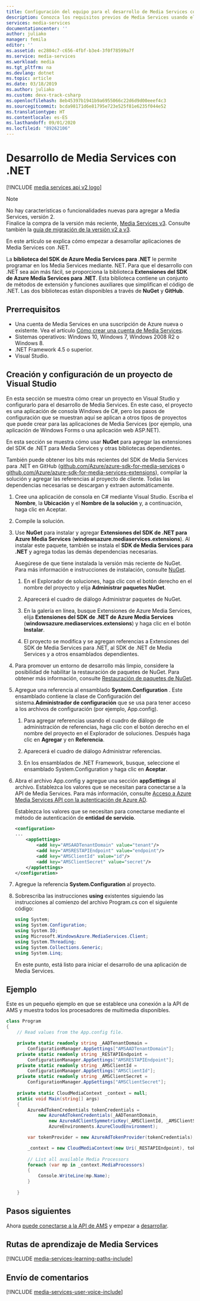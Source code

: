 ```yaml
---
title: Configuración del equipo para el desarrollo de Media Services con .NET
description: Conozca los requisitos previos de Media Services usando el SDK de Media Services para .NET. Aprenda también a crear una aplicación de Visual Studio.
services: media-services
documentationcenter: ''
author: juliako
manager: femila
editor: ''
ms.assetid: ec2804c7-c656-4fbf-b3e4-3f0f78599a7f
ms.service: media-services
ms.workload: media
ms.tgt_pltfrm: na
ms.devlang: dotnet
ms.topic: article
ms.date: 03/18/2019
ms.author: juliako
ms.custom: devx-track-csharp
ms.openlocfilehash: 8eb45397b1941b9a6955066c22d6d9d00eeef4c3
ms.sourcegitcommit: bcda98171d6e81795e723e525f81e6235f044e52
ms.translationtype: HT
ms.contentlocale: es-ES
ms.lasthandoff: 09/01/2020
ms.locfileid: "89262106"
---
```

# <a name="media-services-development-with-net"></a>Desarrollo de Media Services con .NET

[!INCLUDE [media services api v2 logo](./includes/v2-hr.md)]

> [!NOTE]
> No hay características o funcionalidades nuevas para agregar a Media Services, versión 2. <br/>Finalice la compra de la versión más reciente, [Media Services v3](../latest/index.yml). Consulte también la [guía de migración de la versión v2 a v3](../latest/migrate-from-v2-to-v3.md).

En este artículo se explica cómo empezar a desarrollar aplicaciones de Media Services con .NET.

La **biblioteca del SDK de Azure Media Services para .NET** le permite programar en los Media Services mediante. NET. Para que el desarrollo con .NET sea aún más fácil, se proporciona la biblioteca **Extensiones del SDK de Azure Media Services para .NET**. Esta biblioteca contiene un conjunto de métodos de extensión y funciones auxiliares que simplifican el código de .NET. Las dos bibliotecas están disponibles a través de **NuGet** y **GitHub**.

## <a name="prerequisites"></a>Prerrequisitos
* Una cuenta de Media Services en una suscripción de Azure nueva o existente. Vea el artículo [Cómo crear una cuenta de Media Services](media-services-portal-create-account.md).
* Sistemas operativos: Windows 10, Windows 7, Windows 2008 R2 o Windows 8.
* .NET Framework 4.5 o superior.
* Visual Studio.

## <a name="create-and-configure-a-visual-studio-project"></a>Creación y configuración de un proyecto de Visual Studio
En esta sección se muestra cómo crear un proyecto en Visual Studio y configurarlo para el desarrollo de Media Services.  En este caso, el proyecto es una aplicación de consola Windows de C#, pero los pasos de configuración que se muestran aquí se aplican a otros tipos de proyectos que puede crear para las aplicaciones de Media Services (por ejemplo, una aplicación de Windows Forms o una aplicación web ASP.NET).

En esta sección se muestra cómo usar **NuGet** para agregar las extensiones del SDK de .NET para Media Services y otras bibliotecas dependientes.

También puede obtener los bits más recientes del SDK de Media Services para .NET en GitHub ([github.com/Azure/azure-sdk-for-media-services](https://github.com/Azure/azure-sdk-for-media-services) o [github.com/Azure/azure-sdk-for-media-services-extensions](https://github.com/Azure/azure-sdk-for-media-services-extensions)), compilar la solución y agregar las referencias al proyecto de cliente. Todas las dependencias necesarias se descargan y extraen automáticamente.

1. Cree una aplicación de consola en C# mediante Visual Studio. Escriba el **Nombre**, la **Ubicación** y el **Nombre de la solución** y, a continuación, haga clic en Aceptar.
2. Compile la solución.
3. Use **NuGet** para instalar y agregar **Extensiones del SDK de .NET para Azure Media Services** (**windowsazure.mediaservices.extensions**). Al instalar este paquete, también se instala el **SDK de Media Services para .NET** y agrega todas las demás dependencias necesarias.
   
    Asegúrese de que tiene instalada la versión más reciente de NuGet. Para más información e instrucciones de instalación, consulte [NuGet](https://nuget.codeplex.com/).

    1. En el Explorador de soluciones, haga clic con el botón derecho en el nombre del proyecto y elija **Administrar paquetes NuGet**.

    2. Aparecerá el cuadro de diálogo Administrar paquetes de NuGet.

    3. En la galería en línea, busque Extensiones de Azure Media Services, elija **Extensiones del SDK de .NET de Azure Media Services** (**windowsazure.mediaservices.extensions**) y haga clic en el botón **Instalar**.
   
    4. El proyecto se modifica y se agregan referencias a Extensiones del SDK de Media Services para .NET, al SDK de .NET de Media Services y a otros ensamblados dependientes.
4. Para promover un entorno de desarrollo más limpio, considere la posibilidad de habilitar la restauración de paquetes de NuGet. Para obtener más información, consulte [Restauración de paquetes de NuGet](https://docs.nuget.org/consume/package-restore).
5. Agregue una referencia al ensamblado **System.Configuration** . Este ensamblado contiene la clase de Configuración del sistema.**Administrador de configuración** que se usa para tener acceso a los archivos de configuración (por ejemplo, App.config).
   
    1. Para agregar referencias usando el cuadro de diálogo de administración de referencias, haga clic con el botón derecho en el nombre del proyecto en el Explorador de soluciones. Después haga clic en **Agregar** y en **Referencia**.
   
    2. Aparecerá el cuadro de diálogo Administrar referencias.
    3. En los ensamblados de .NET Framework, busque, seleccione el ensamblado System.Configuration y haga clic en **Aceptar**.
6. Abra el archivo App.config y agregue una sección **appSettings** al archivo. Establezca los valores que se necesitan para conectarse a la API de Media Services. Para más información, consulte [Acceso a Azure Media Services API con la autenticación de Azure AD](media-services-use-aad-auth-to-access-ams-api.md). 

    Establezca los valores que se necesitan para conectarse mediante el método de autenticación de **entidad de servicio**.

    ```xml
    <configuration>
    ...
        <appSettings>
            <add key="AMSAADTenantDomain" value="tenant"/>
            <add key="AMSRESTAPIEndpoint" value="endpoint"/>
            <add key="AMSClientId" value="id"/>
            <add key="AMSClientSecret" value="secret"/>
        </appSettings>
    </configuration>
    ```

7. Agregue la referencia **System.Configuration** al proyecto.
8. Sobrescriba las instrucciones **using** existentes siguiendo las instrucciones al comienzo del archivo Program.cs con el siguiente código:

    ```csharp      
    using System;
    using System.Configuration;
    using System.IO;
    using Microsoft.WindowsAzure.MediaServices.Client;
    using System.Threading;
    using System.Collections.Generic;
    using System.Linq;
    ```

    En este punto, está listo para iniciar el desarrollo de una aplicación de Media Services.    

## <a name="example"></a>Ejemplo

Este es un pequeño ejemplo en que se establece una conexión a la API de AMS y muestra todos los procesadores de multimedia disponibles.

```csharp
class Program
{
    // Read values from the App.config file.

    private static readonly string _AADTenantDomain =
        ConfigurationManager.AppSettings["AMSAADTenantDomain"];
    private static readonly string _RESTAPIEndpoint =
        ConfigurationManager.AppSettings["AMSRESTAPIEndpoint"];
    private static readonly string _AMSClientId =
        ConfigurationManager.AppSettings["AMSClientId"];
    private static readonly string _AMSClientSecret =
        ConfigurationManager.AppSettings["AMSClientSecret"];
        
    private static CloudMediaContext _context = null;
    static void Main(string[] args)
    {
        AzureAdTokenCredentials tokenCredentials = 
            new AzureAdTokenCredentials(_AADTenantDomain,
                new AzureAdClientSymmetricKey(_AMSClientId, _AMSClientSecret),
                AzureEnvironments.AzureCloudEnvironment);

        var tokenProvider = new AzureAdTokenProvider(tokenCredentials);

        _context = new CloudMediaContext(new Uri(_RESTAPIEndpoint), tokenProvider);
        
        // List all available Media Processors
        foreach (var mp in _context.MediaProcessors)
        {
            Console.WriteLine(mp.Name);
        }
        
    }
 ```

## <a name="next-steps"></a>Pasos siguientes

Ahora [puede conectarse a la API de AMS](media-services-use-aad-auth-to-access-ams-api.md) y empezar a [desarrollar](media-services-dotnet-get-started.md).


## <a name="media-services-learning-paths"></a>Rutas de aprendizaje de Media Services
[!INCLUDE [media-services-learning-paths-include](../../../includes/media-services-learning-paths-include.md)]

## <a name="provide-feedback"></a>Envío de comentarios
[!INCLUDE [media-services-user-voice-include](../../../includes/media-services-user-voice-include.md)]
